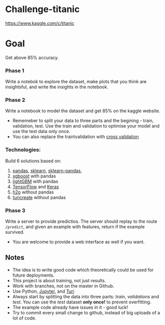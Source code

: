 # Challenge-titanic
https://www.kaggle.com/c/titanic

# Goal
Get above 85% accuracy. 

### Phase 1

Write a notebok to explore the dataset, make plots that you think are insightsful, and write the insights in the notebook.

### Phase 2

Write a notebook to model the dataset and get 85% on the kaggle website.
* Rememeber to split your data to three parts and the begining - train, validation, test. Use the train and validation to optimise your model and use the test data only once.
* You can also replace the train\validation with [cross validation](https://www.openml.org/a/estimation-procedures/1)

### Technologies:
Build 6 solutions based on:
1. [pandas](https://pandas.pydata.org/), [sklearn](http://scikit-learn.org/), [sklearn-pandas](sklearn-pandas),
2. [xgboost](https://github.com/dmlc/xgboost) with pandas
3. [lightGBM](https://github.com/Microsoft/LightGBM) with pandas
4. [TensorFlow](https://www.tensorflow.org/) and [Keras](https://keras.io/)
5. [h2o](https://www.h2o.ai/) without pandas
6. [turicreate](https://github.com/apple/turicreate) without pandas


### Phase 3
Write a server to provide predictios.
The server should replay to the route `/predict`, and given an example with features, return if the example survived.
* You are welcome to provide a web interface as well if you want.


## Notes
* The idea is to write good code which theoretically could be used for future deployments. 
* This project is about training, not just results.  
* Work with branches, not on the master in Github. 
* Use Python, [Jupyter](http://jupyter.org/), and [Turi](https://github.com/apple/turicreate)
* Always start by splitting the data into three parts: *train*, *validations* and *test*. You can use the *test* dataset **only once!** to prevent overfitting.
* The example code already have issues in it - good luck!
* Try to commit every small change to github, instead of big uploads of a lot of code.
